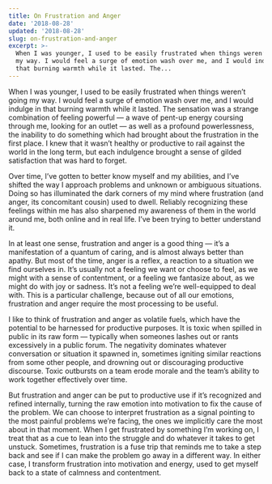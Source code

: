 ```yaml
---
title: On Frustration and Anger
date: '2018-08-28'
updated: '2018-08-28'
slug: on-frustration-and-anger
excerpt: >-
  When I was younger, I used to be easily frustrated when things weren’t going
  my way. I would feel a surge of emotion wash over me, and I would indulge in
  that burning warmth while it lasted. The...
---
```



When I was younger, I used to be easily frustrated when things weren’t going my way. I would feel a surge of emotion wash over me, and I would indulge in that burning warmth while it lasted. The sensation was a strange combination of feeling powerful — a wave of pent-up energy coursing through me, looking for an outlet — as well as a profound powerlessness, the inability to do something which had brought about the frustration in the first place. I knew that it wasn’t healthy or productive to rail against the world in the long term, but each indulgence brought a sense of gilded satisfaction that was hard to forget.

Over time, I’ve gotten to better know myself and my abilities, and I’ve shifted the way I approach problems and unknown or ambiguous situations. Doing so has illuminated the dark corners of my mind where frustration (and anger, its concomitant cousin) used to dwell. Reliably recognizing these feelings within me has also sharpened my awareness of them in the world around me, both online and in real life. I’ve been trying to better understand it.

In at least one sense, frustration and anger is a good thing — it’s a manifestation of a quantum of caring, and is almost always better than apathy. But most of the time, anger is a reflex, a reaction to a situation we find ourselves in. It’s usually not a feeling we want or choose to feel, as we might with a sense of contentment, or a feeling we fantasize about, as we might do with joy or sadness. It’s not a feeling we’re well-equipped to deal with. This is a particular challenge, because out of all our emotions, frustration and anger require the most processing to be useful.

I like to think of frustration and anger as volatile fuels, which have the potential to be harnessed for productive purposes. It is toxic when spilled in public in its raw form — typically when someones lashes out or rants excessively in a public forum. The negativity dominates whatever conversation or situation it spawned in, sometimes igniting similar reactions from some other people, and drowning out or discouraging productive discourse. Toxic outbursts on a team erode morale and the team’s ability to work together effectively over time.

But frustration and anger can be put to productive use if it’s recognized and refined internally, turning the raw emotion into motivation to fix the cause of the problem. We can choose to interpret frustration as a signal pointing to the most painful problems we’re facing, the ones we implicitly care the most about in that moment. When I get frustrated by something I’m working on, I treat that as a cue to lean into the struggle and do whatever it takes to get unstuck. Sometimes, frustration is a fuse trip that reminds me to take a step back and see if I can make the problem go away in a different way. In either case, I transform frustration into motivation and energy, used to get myself back to a state of calmness and contentment.